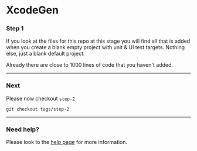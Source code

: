 # XcodeGen

### Step 1
If you look at the files for this repo at this stage you will find all that is added when you create a blank empty project with unit & UI test targets. Nothing else, just a blank default project.

Already there are close to 1000 lines of code that you haven't added.

---

### Next
Please now checkout `step-2`

`git checkout tags/step-2`

---

### Need help?
Please look to the [help page](Docs/HELP.md) for more information.